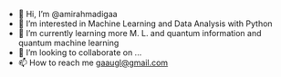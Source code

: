 - 👋 Hi, I’m @amirahmadigaa
- 👀 I’m interested in Machine Learning and Data Analysis with Python
- 🌱 I’m currently learning more M. L. and quantum information and quantum machine learning
- 💞️ I’m looking to collaborate on ...
- 📫 How to reach me gaaugl@gmail.com

<!---
amirahmadigaa/amirahmadigaa is a ✨ special ✨ repository because its `README.md` (this file) appears on your GitHub profile.
You can click the Preview link to take a look at your changes.
--->

